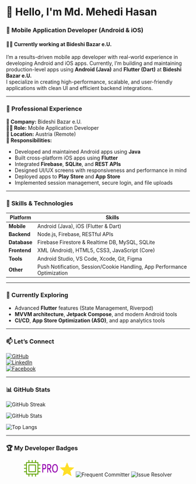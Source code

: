 # 👋 Hello, I'm **Md. Mehedi Hasan**

### 📱 Mobile Application Developer (Android & iOS)  
#### 👨‍💻 Currently working at **Bideshi Bazar e.U.**

I’m a results-driven mobile app developer with real-world experience in developing Android and iOS apps. Currently, I’m building and maintaining production-level apps using **Android (Java)** and **Flutter (Dart)** at **Bideshi Bazar e.U.**  
I specialize in creating high-performance, scalable, and user-friendly applications with clean UI and efficient backend integrations.

---

### 💼 Professional Experience

**🏢 Company:** Bideshi Bazar e.U.  
**🧑‍💻 Role:** Mobile Application Developer  
**📍 Location:** Austria (Remote)   
**🔧 Responsibilities:**
- Developed and maintained Android apps using **Java**
- Built cross-platform iOS apps using **Flutter**
- Integrated **Firebase**, **SQLite**, and **REST APIs**
- Designed UI/UX screens with responsiveness and performance in mind
- Deployed apps to **Play Store** and **App Store**
- Implemented session management, secure login, and file uploads

---

### 🚀 Skills & Technologies

| Platform | Skills |
| -------- | ------ |
| **Mobile** | Android (Java), iOS (Flutter & Dart) |
| **Backend** | Node.js, Firebase, RESTful APIs |
| **Database** | Firebase Firestore & Realtime DB, MySQL, SQLite |
| **Frontend** | XML (Android), HTML5, CSS3, JavaScript (Core) |
| **Tools** | Android Studio, VS Code, Xcode, Git, Figma |
| **Other** | Push Notification, Session/Cookie Handling, App Performance Optimization |

---

### 🌱 Currently Exploring
- Advanced **Flutter** features (State Management, Riverpod)
- **MVVM architecture**, **Jetpack Compose**, and modern Android tools
- **CI/CD**, **App Store Optimization (ASO)**, and app analytics tools

---

### 📫 Let’s Connect

[![GitHub](https://img.shields.io/badge/GitHub-100000?style=flat&logo=github&logoColor=white)](https://github.com/mehediinf)  
[![LinkedIn](https://img.shields.io/badge/LinkedIn-blue?style=flat&logo=linkedin)](https://www.linkedin.com/in/mehedi4556/)  
[![Facebook](https://img.shields.io/badge/Facebook-1877F2?style=flat&logo=facebook&logoColor=white)](https://www.facebook.com/modern.mehedi.5)

---

### 📊 GitHub Stats

<!-- GitHub Streak -->
![GitHub Streak](https://streak-stats.demolab.com?user=mehediinf&theme=tokyonight_duo&hide_border=false&date_format=j%20M%5B%20Y%5D&border_radius=10)

<!-- GitHub Stats -->
![GitHub Stats](https://github-readme-stats.vercel.app/api?username=mehediinf&show_icons=true&theme=tokyonight&border_radius=10)

<!-- Most Used Languages -->
![Top Langs](https://github-readme-stats.vercel.app/api/top-langs/?username=mehediinf&layout=compact&theme=tokyonight&border_radius=10)



---

### 🏆 My Developer Badges


<p align="center"> <img src="https://raw.githubusercontent.com/acervenky/animated-github-badges/master/assets/devbadge.gif" width="45" title="Active Developer" /> <img src="https://raw.githubusercontent.com/acervenky/animated-github-badges/master/assets/pro.gif" width="45" title="Pro Developer" /> <img src="https://raw.githubusercontent.com/acervenky/animated-github-badges/master/assets/starbadge.gif" width="40" title="Star Contributor" /> <img src="https://raw.githubusercontent.com/acervenky/animated-github-badges/master/assets/commitbadge.gif" width="40" title="Frequent Committer" /> <img src="https://raw.githubusercontent.com/acervenky/animated-github-badges/master/assets/issuebadge.gif" width="40" title="Issue Resolver" /> </p>

